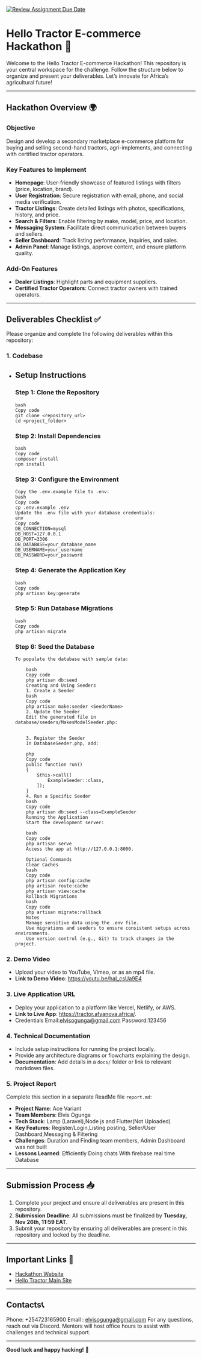 [![Review Assignment Due Date](https://classroom.github.com/assets/deadline-readme-button-22041afd0340ce965d47ae6ef1cefeee28c7c493a6346c4f15d667ab976d596c.svg)](https://classroom.github.com/a/xoeTal9p)

# **Hello Tractor E-commerce Hackathon 🚜**

Welcome to the Hello Tractor E-commerce Hackathon! This repository is your central workspace for the challenge. Follow the structure below to organize and present your deliverables. Let’s innovate for Africa’s agricultural future!

---

## **Hackathon Overview 🌍**

### **Objective**

Design and develop a secondary marketplace e-commerce platform for buying and selling second-hand tractors, agri-implements, and connecting with certified tractor operators.

### **Key Features to Implement**

-   **Homepage**: User-friendly showcase of featured listings with filters (price, location, brand).
-   **User Registration**: Secure registration with email, phone, and social media verification.
-   **Tractor Listings**: Create detailed listings with photos, specifications, history, and price.
-   **Search & Filters**: Enable filtering by make, model, price, and location.
-   **Messaging System**: Facilitate direct communication between buyers and sellers.
-   **Seller Dashboard**: Track listing performance, inquiries, and sales.
-   **Admin Panel**: Manage listings, approve content, and ensure platform quality.

### **Add-On Features**

-   **Dealer Listings**: Highlight parts and equipment suppliers.
-   **Certified Tractor Operators**: Connect tractor owners with trained operators.

---

## **Deliverables Checklist ✅**

Please organize and complete the following deliverables within this repository:

### 1. **Codebase**

-   ## Setup Instructions

    ### Step 1: Clone the Repository

        bash
        Copy code
        git clone <repository_url>
        cd <project_folder>

    ### Step 2: Install Dependencies

        bash
        Copy code
        composer install
        npm install

    ### Step 3: Configure the Environment

        Copy the .env.example file to .env:
        bash
        Copy code
        cp .env.example .env
        Update the .env file with your database credentials:
        env
        Copy code
        DB_CONNECTION=mysql
        DB_HOST=127.0.0.1
        DB_PORT=3306
        DB_DATABASE=your_database_name
        DB_USERNAME=your_username
        DB_PASSWORD=your_password

    ### Step 4: Generate the Application Key

        bash
        Copy code
        php artisan key:generate

    ### Step 5: Run Database Migrations

        bash
        Copy code
        php artisan migrate

    ### Step 6: Seed the Database

        To populate the database with sample data:

            bash
            Copy code
            php artisan db:seed
            Creating and Using Seeders
            1. Create a Seeder
            bash
            Copy code
            php artisan make:seeder <SeederName>
            2. Update the Seeder
            Edit the generated file in database/seeders/MakesModelSeeder.php:


            3. Register the Seeder
            In DatabaseSeeder.php, add:

            php
            Copy code
            public function run()
            {
                $this->call([
                    ExampleSeeder::class,
                ]);
            }
            4. Run a Specific Seeder
            bash
            Copy code
            php artisan db:seed --class=ExampleSeeder
            Running the Application
            Start the development server:

            bash
            Copy code
            php artisan serve
            Access the app at http://127.0.0.1:8000.

            Optional Commands
            Clear Caches
            bash
            Copy code
            php artisan config:cache
            php artisan route:cache
            php artisan view:cache
            Rollback Migrations
            bash
            Copy code
            php artisan migrate:rollback
            Notes
            Manage sensitive data using the .env file.
            Use migrations and seeders to ensure consistent setups across environments.
            Use version control (e.g., Git) to track changes in the project.

### 2. **Demo Video**

-   Upload your video to YouTube, Vimeo, or as an mp4 file.
-   **Link to Demo Video**: https://youtu.be/haI_csUa9E4

### 3. **Live Application URL**

-   Deploy your application to a platform like Vercel, Netlify, or AWS.
-   **Link to Live App**: https://tractor.afyanova.africa/.
-   Credentials
    Email:elvisogunga@gmail.com
    Password:123456

### 4. **Technical Documentation**

-   Include setup instructions for running the project locally.
-   Provide any architecture diagrams or flowcharts explaining the design.
-   **Documentation**: Add details in a `docs/` folder or link to relevant markdown files.

### 5. **Project Report**

Complete this section in a separate ReadMe file `report.md`:

-   **Project Name**: Ace Variant
-   **Team Members**: Elvis Ogunga
-   **Tech Stack**: Lamp (Laravel),Node js and Flutter(Not Uploaded)
-   **Key Features**: Register/Login,Listing posting, Seller/User Dashboard,Messaging & Filtering
-   **Challenges**: Duration and Finding team members, Admin Dashboard was not built
-   **Lessons Learned**: Efficiently Doing chats With firebase real time Database

---

## **Submission Process 📥**

1. Complete your project and ensure all deliverables are present in this repository.
2. **Submission Deadline**: All submissions must be finalized by **Tuesday, Nov 26th, 11:59 EAT**.
3. Submit your repository by ensuring all deliverables are present in this repository and locked by the deadline.

---

## **Important Links 🔗**

-   [Hackathon Website](https://tractor.afyanova.africa/)
-   [Hello Tractor Main Site](https://hellotractor.com)

---

## **Contacts📞**

Phone: +254723165900
Email : elvisogunga@gmail.com
For any questions, reach out via Discord. Mentors will host office hours to assist with challenges and technical support.

---

**Good luck and happy hacking!** 🚀
